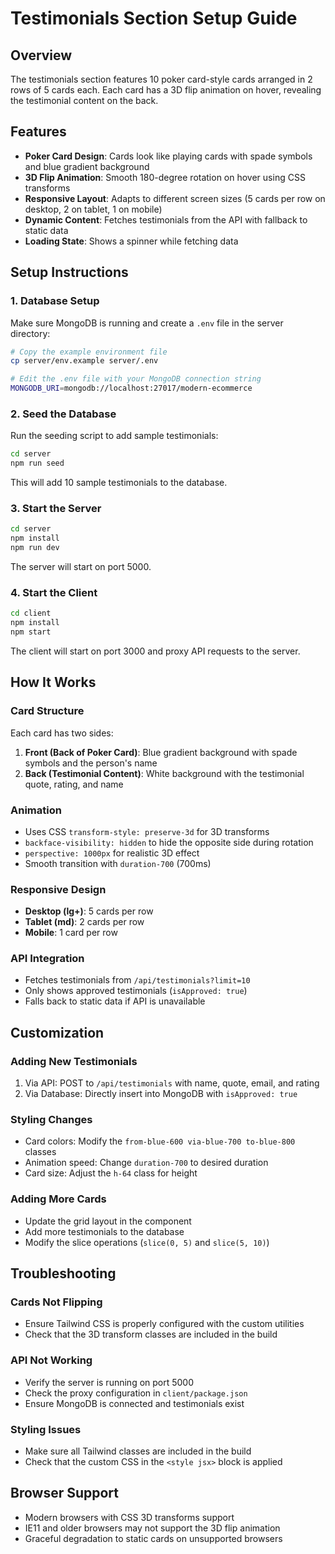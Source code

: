 # Testimonials Section Setup Guide

## Overview
The testimonials section features 10 poker card-style cards arranged in 2 rows of 5 cards each. Each card has a 3D flip animation on hover, revealing the testimonial content on the back.

## Features
- **Poker Card Design**: Cards look like playing cards with spade symbols and blue gradient background
- **3D Flip Animation**: Smooth 180-degree rotation on hover using CSS transforms
- **Responsive Layout**: Adapts to different screen sizes (5 cards per row on desktop, 2 on tablet, 1 on mobile)
- **Dynamic Content**: Fetches testimonials from the API with fallback to static data
- **Loading State**: Shows a spinner while fetching data

## Setup Instructions

### 1. Database Setup
Make sure MongoDB is running and create a `.env` file in the server directory:

```bash
# Copy the example environment file
cp server/env.example server/.env

# Edit the .env file with your MongoDB connection string
MONGODB_URI=mongodb://localhost:27017/modern-ecommerce
```

### 2. Seed the Database
Run the seeding script to add sample testimonials:

```bash
cd server
npm run seed
```

This will add 10 sample testimonials to the database.

### 3. Start the Server
```bash
cd server
npm install
npm run dev
```

The server will start on port 5000.

### 4. Start the Client
```bash
cd client
npm install
npm start
```

The client will start on port 3000 and proxy API requests to the server.

## How It Works

### Card Structure
Each card has two sides:
1. **Front (Back of Poker Card)**: Blue gradient background with spade symbols and the person's name
2. **Back (Testimonial Content)**: White background with the testimonial quote, rating, and name

### Animation
- Uses CSS `transform-style: preserve-3d` for 3D transforms
- `backface-visibility: hidden` to hide the opposite side during rotation
- `perspective: 1000px` for realistic 3D effect
- Smooth transition with `duration-700` (700ms)

### Responsive Design
- **Desktop (lg+)**: 5 cards per row
- **Tablet (md)**: 2 cards per row  
- **Mobile**: 1 card per row

### API Integration
- Fetches testimonials from `/api/testimonials?limit=10`
- Only shows approved testimonials (`isApproved: true`)
- Falls back to static data if API is unavailable

## Customization

### Adding New Testimonials
1. Via API: POST to `/api/testimonials` with name, quote, email, and rating
2. Via Database: Directly insert into MongoDB with `isApproved: true`

### Styling Changes
- Card colors: Modify the `from-blue-600 via-blue-700 to-blue-800` classes
- Animation speed: Change `duration-700` to desired duration
- Card size: Adjust the `h-64` class for height

### Adding More Cards
- Update the grid layout in the component
- Add more testimonials to the database
- Modify the slice operations (`slice(0, 5)` and `slice(5, 10)`)

## Troubleshooting

### Cards Not Flipping
- Ensure Tailwind CSS is properly configured with the custom utilities
- Check that the 3D transform classes are included in the build

### API Not Working
- Verify the server is running on port 5000
- Check the proxy configuration in `client/package.json`
- Ensure MongoDB is connected and testimonials exist

### Styling Issues
- Make sure all Tailwind classes are included in the build
- Check that the custom CSS in the `<style jsx>` block is applied

## Browser Support
- Modern browsers with CSS 3D transforms support
- IE11 and older browsers may not support the 3D flip animation
- Graceful degradation to static cards on unsupported browsers 